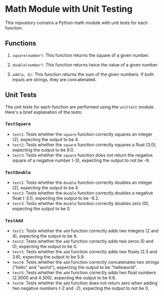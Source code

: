 # Math Module with Unit Testing

This repository contains a Python math module with unit tests for each function.

## Functions

1. `square(number)`: This function returns the square of a given number.

2. `double(number)`: This function returns twice the value of a given number.

3. `add(a, b)`: This function returns the sum of the given numbers. If both inputs are strings, they are concatenated.

## Unit Tests

The unit tests for each function are performed using the `unittest` module. Here's a brief explanation of the tests:

### `TestSquare`

- `test1`: Tests whether the `square` function correctly squares an integer (2), expecting the output to be 4.
- `test2`: Tests whether the `square` function correctly squares a float (3.0), expecting the output to be 9.0.
- `test3`: Tests whether the `square` function does not return the negative square of a negative number (-3), expecting the output to not be -9.

### `TestDouble`

- `test1`: Tests whether the `double` function correctly doubles an integer (2), expecting the output to be 4.
- `test2`: Tests whether the `double` function correctly doubles a negative float (-3.1), expecting the output to be -6.2.
- `test3`: Tests whether the `double` function correctly doubles zero (0), expecting the output to be 0.

### `TestAdd`

- `test1`: Tests whether the `add` function correctly adds two integers (2 and 4), expecting the output to be 6.
- `test2`: Tests whether the `add` function correctly adds two zeros (0 and 0), expecting the output to be 0.
- `test3`: Tests whether the `add` function correctly adds two floats (2.3 and 3.6), expecting the output to be 5.9.
- `test4`: Tests whether the `add` function correctly concatenates two strings ("hello" and "world"), expecting the output to be "helloworld".
- `test5`: Tests whether the `add` function correctly adds two float numbers (2.3000 and 4.300), expecting the output to be 6.6.
- `test6`: Tests whether the `add` function does not return zero when adding two negative numbers (-2 and -2), expecting the output to not be 0.
